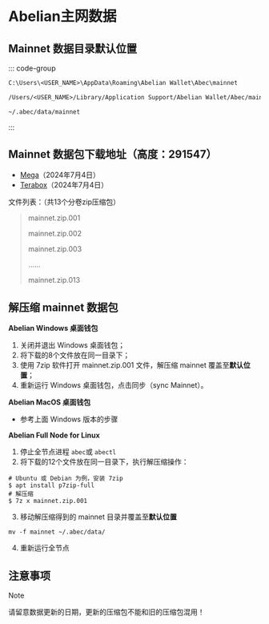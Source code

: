 # Abelian主网数据

## Mainnet 数据目录默认位置

::: code-group

```txt [Windows]
C:\Users\<USER_NAME>\AppData\Roaming\Abelian Wallet\Abec\mainnet
```

```txt [MacOS]
/Users/<USER_NAME>/Library/Application Support/Abelian Wallet/Abec/mainnet
```

```txt [Linux]
~/.abec/data/mainnet
```
:::

## Mainnet 数据包下载地址（高度：291547）
* [Mega](https://mega.nz/folder/gydxkZgS#GNDGHyBlGOJzo_G27b9V9w)（2024年7月4日）
* [Terabox](https://teraboxapp.com/s/1Dge3NT_4zoLMteg8IXygqw)（2024年7月4日）

文件列表：（共13个分卷zip压缩包）
> mainnet.zip.001
>
> mainnet.zip.002
>
> mainnet.zip.003
>
> ......
> 
> mainnet.zip.013

## 解压缩 mainnet 数据包
**Abelian Windows 桌面钱包**
1. 关闭并退出 Windows 桌面钱包；
2. 将下载的8个文件放在同一目录下；
3. 使用 7zip 软件打开 mainnet.zip.001 文件，解压缩 mainnet 覆盖至**默认位置**；
4. 重新运行 Windows 桌面钱包，点击同步（sync Mainnet）。

**Abelian MacOS 桌面钱包**
 - 参考上面 Windows 版本的步骤

**Abelian Full Node for Linux**
1. 停止全节点进程 `abec`或 `abectl`
2. 将下载的12个文件放在同一目录下，执行解压缩操作：
```
# Ubuntu 或 Debian 为例，安装 7zip
$ apt install p7zip-full
# 解压缩
$ 7z x mainnet.zip.001
```
3. 移动解压缩得到的 mainnet 目录并覆盖至**默认位置**
```
mv -f mainnet ~/.abec/data/
```
4. 重新运行全节点

## 注意事项

> [!NOTE]
> 请留意数据更新的日期，更新的压缩包不能和旧的压缩包混用！
